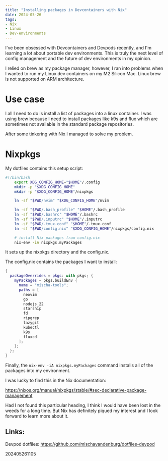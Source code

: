```yaml
---
title: "Installing packages in Devcontainers with Nix"
date: 2024-05-26
tags:
- Nix
- Linux
- Dev-environments
---
```


I've been obsessed with Devcontainers and Devpods recently, and I'm learning a lot about portable dev environments. This is truly the next level of config management and the future of dev environments in my opinion.

I relied on brew as my package manager, however, I ran into problems when I wanted to run my Linux dev containers on my M2 Silicon Mac. Linux brew is not supported on ARM architecture.

# Use case

I all I need to do is install a list of packages into a linux container. I was using brew because I need to install packages like k9s and flux which are sometimes not available in the standard package repositories.

After some tinkering with Nix I managed to solve my problem.

# Nixpkgs

My dotfiles contains this setup script:

```bash
#!/bin/bash
    export XDG_CONFIG_HOME="$HOME"/.config
    mkdir -p "$XDG_CONFIG_HOME"
    mkdir -p "$XDG_CONFIG_HOME"/nixpkgs

    ln -sf "$PWD/nvim" "$XDG_CONFIG_HOME"/nvim

    ln -sf "$PWD/.bash_profile" "$HOME"/.bash_profile
    ln -sf "$PWD/.bashrc" "$HOME"/.bashrc
    ln -sf "$PWD/.inputrc" "$HOME"/.inputrc
    ln -sf "$PWD/.tmux.conf" "$HOME"/.tmux.conf
    ln -sf "$PWD/config.nix" "$XDG_CONFIG_HOME"/nixpkgs/config.nix

    # install Nix packages from config.nix
    nix-env -iA nixpkgs.myPackages
```
It sets up the nixpkgs directory and the config.nix.

The config.nix contains the packages I want to install:

```nix
{
  packageOverrides = pkgs: with pkgs; {
    myPackages = pkgs.buildEnv {
      name = "mischa-tools";
      paths = [
        neovim
        go
        nodejs_22
        starship
        fd
        ripgrep
        lazygit
        kubectl
        k9s
        fluxcd
      ];
    };
  };
}
```

Finally, the `nix-env -iA nixpkgs.myPackages` command installs all of the packages into my environment.

I was lucky to find this in the Nix documentation:

https://nixos.org/manual/nixpkgs/stable/#sec-declarative-package-management

Had I not found this particular heading, I think I would have been lost in the weeds for a long time. But Nix has definitely piqued my interest and I look forward to learn more about it.

## Links:

Devpod dotfiles: https://github.com/mischavandenburg/dotfiles-devpod

202405261105

